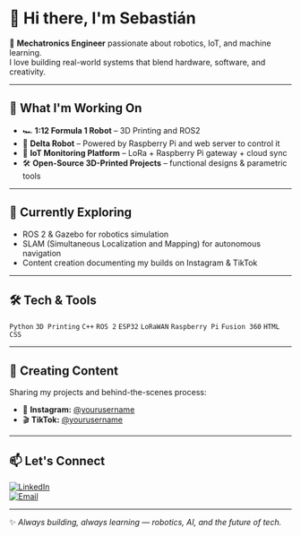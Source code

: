 # 👋 Hi there, I'm Sebastián  

🚀 **Mechatronics Engineer** passionate about robotics, IoT, and machine learning.  
I love building real-world systems that blend hardware, software, and creativity.  

---

## 🔭 What I'm Working On  
- 🏎 **1:12 Formula 1 Robot** – 3D Printing and ROS2
- 🤖 **Delta Robot** – Powered by Raspberry Pi and web server to control it
- 🌱 **IoT Monitoring Platform** – LoRa + Raspberry Pi gateway + cloud sync  
- 🛠 **Open-Source 3D-Printed Projects** – functional designs & parametric tools  

---

## 🧠 Currently Exploring  
- ROS 2 & Gazebo for robotics simulation  
- SLAM (Simultaneous Localization and Mapping) for autonomous navigation  
- Content creation documenting my builds on Instagram & TikTok  

---

## 🛠 Tech & Tools  
`Python` `3D Printing` `C++` `ROS 2` `ESP32` `LoRaWAN` `Raspberry Pi` `Fusion 360` `HTML` `CSS`

---

## 🎥 Creating Content  
Sharing my projects and behind-the-scenes process:  
- 📸 **Instagram:** [@yourusername](https://instagram.com/sebasgomezm_)  
- 🎬 **TikTok:** [@yourusername](https://tiktok.com/@yourusername)

---

## 📫 Let's Connect  
[![LinkedIn](https://img.shields.io/badge/LinkedIn-blue?logo=linkedin&logoColor=white)](https://www.linkedin.com/in/sebasti%C3%A1n-g%C3%B3mez-7b8562252/)  
[![Email](https://img.shields.io/badge/Email-D14836?logo=gmail&logoColor=white)](mailto:gomez,sebastian2310@gmail.com)  

---

✨ *Always building, always learning — robotics, AI, and the future of tech.*

<!--
**SebasG2310/sebasg2310** is a ✨ _special_ ✨ repository because its `README.md` (this file) appears on your GitHub profile.

Here are some ideas to get you started:

- 🔭 I’m currently working on ...
- 🌱 I’m currently learning ...
- 👯 I’m looking to collaborate on ...
- 🤔 I’m looking for help with ...
- 💬 Ask me about ...
- 📫 How to reach me: ...
- 😄 Pronouns: ...
- ⚡ Fun fact: ...
-->
